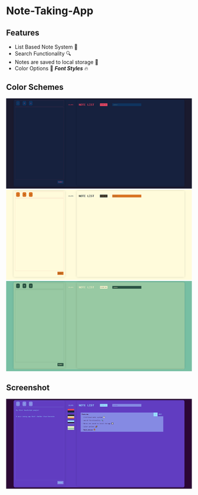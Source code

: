 # Note-Taking-App

## Features
* List Based Note System 📝
* Search Functionality 🔍
* Notes are saved to local storage 💾
* Color Options 🌈
***_Font Styles_*** 🔥

## Color Schemes
<div align="center">
    <img src="https://github.com/EbenZergaw/Note-Taking-App/blob/readme-assets/readme-img-color1.png">
    <img src="https://github.com/EbenZergaw/Note-Taking-App/blob/readme-assets/readme-img-color2.png">
    <img src="https://github.com/EbenZergaw/Note-Taking-App/blob/readme-assets/readme-img-color3.png">
</div>

## Screenshot
![Screenshot](https://github.com/EbenZergaw/Note-Taking-App/blob/readme-assets/readme-img-presentation.png)
